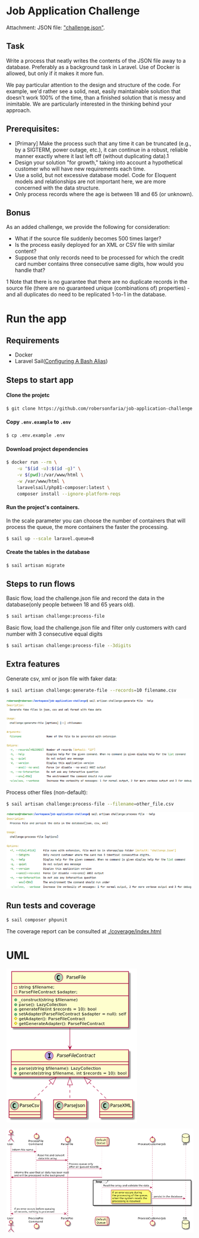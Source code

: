 # Job Application Challenge
Attachment: JSON file: ["challenge.json"](storage/app/challenge.json).

## Task
Write a process that neatly writes the contents of the JSON file away to a database.
Preferably as a background task in Laravel. Use of Docker is allowed, but only if it makes it more fun.

We pay particular attention to the design and structure of the code. For example, we'd rather see a solid, neat, easily maintainable solution that doesn't work 100% of the time, than a finished solution that is messy and inimitable. We are particularly interested in the thinking behind your approach.

## Prerequisites:
- [Primary] Make the process such that any time it can be truncated (e.g., by a SIGTERM, power outage, etc.), it can continue in a robust, reliable manner exactly where it last left off (without duplicating data).1
- Design your solution "for growth," taking into account a hypothetical customer who will have new requirements each time.
- Use a solid, but not excessive database model. Code for Eloquent models and relationships are not important here, we are more concerned with the data structure.
- Only process records where the age is between 18 and 65 (or unknown).
  
## Bonus
  As an added challenge, we provide the following for consideration:
- What if the source file suddenly becomes 500 times larger?
- Is the process easily deployed for an XML or CSV file with similar content?
- Suppose that only records need to be processed for which the credit card number contains three consecutive same digits, how would you handle that?

1 Note that there is no guarantee that there are no duplicate records in the source file (there
  are no guaranteed unique (combinations of) properties) - and all duplicates do need to be
  replicated 1-to-1 in the database.

# Run the app

## Requirements

- Docker
- Laravel Sail([Configuring A Bash Alias](https://laravel.com/docs/8.x/sail#configuring-a-bash-alias))

## Steps to start app

#### Clone the projetc
```bash
$ git clone https://github.com/robersonfaria/job-application-challenge.git
```

#### Copy `.env.example` to `.env`
```bash
$ cp .env.example .env
```

#### Download project dependencies
```bash
$ docker run --rm \
    -u "$(id -u):$(id -g)" \
    -v $(pwd):/var/www/html \
    -w /var/www/html \
    laravelsail/php81-composer:latest \
    composer install --ignore-platform-reqs
```
#### Run the project's containers.

In the scale parameter you can choose the number of containers that will process the queue, the more containers the
faster the processing.

```bash
$ sail up --scale laravel.queue=8
```

#### Create the tables in the database
```bash
$ sail artisan migrate
```

## Steps to run flows

Basic flow, load the challenge.json file and record the data in the database(only people between 18 and 65 years old).
```bash
$ sail artisan challenge:process-file 
```

Basic flow, load the challenge.json file and filter only customers with card number with 3 consecutive equal digits
```bash
$ sail artisan challenge:process-file --3digits 
```

## Extra features

Generate csv, xml or json file with faker data:
```bash
$ sail artisan challenge:generate-file --records=10 filename.csv
```
![Help command to generate file](./docs/generate-file.png)

Process other files (non-default):
```bash
$ sail artisan challenge:process-file --filename=other_file.csv
```
![Help command to process file](./docs/process-file.png)

## Run tests and coverage
```bash
$ sail composer phpunit
```
The coverage report can be consulted at [./coverage/index.html](./coverage/index.html)

# UML

![ParseFileClass](./docs/ParseFileClass.png)

![ParseFileSequence](./docs/ParseFileSequence.png)
